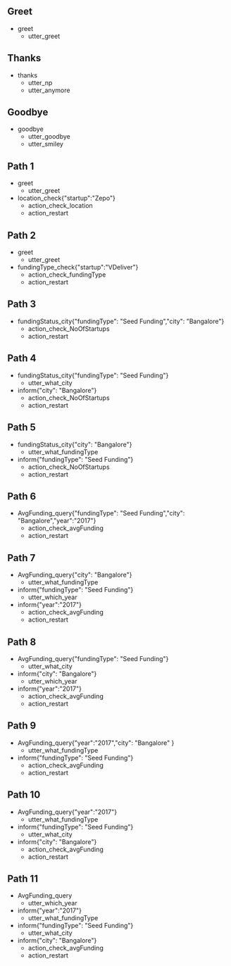 
## Greet
* greet
    - utter_greet

## Thanks
* thanks
    - utter_np
    - utter_anymore

## Goodbye
* goodbye
    - utter_goodbye
    - utter_smiley

## Path 1
* greet
    - utter_greet
* location_check{"startup":"Zepo"}
    - action_check_location
    - action_restart


## Path 2
* greet
    - utter_greet
* fundingType_check{"startup":"VDeliver"}
    - action_check_fundingType
    - action_restart


## Path 3
* fundingStatus_city{"fundingType": "Seed Funding","city": "Bangalore"}
    - action_check_NoOfStartups
    - action_restart


## Path 4
* fundingStatus_city{"fundingType": "Seed Funding"}
    - utter_what_city
* inform{"city": "Bangalore"}
    - action_check_NoOfStartups
    - action_restart

## Path 5
* fundingStatus_city{"city": "Bangalore"}
    - utter_what_fundingType
* inform{"fundingType": "Seed Funding"}
    - action_check_NoOfStartups
    - action_restart

## Path 6
* AvgFunding_query{"fundingType": "Seed Funding","city": "Bangalore","year":"2017"}
    - action_check_avgFunding
    - action_restart

## Path 7
* AvgFunding_query{"city": "Bangalore"}
    - utter_what_fundingType
* inform{"fundingType": "Seed Funding"}
    - utter_which_year
* inform{"year":"2017"}
    - action_check_avgFunding
    - action_restart   

## Path 8
* AvgFunding_query{"fundingType": "Seed Funding"}
    - utter_what_city
* inform{"city": "Bangalore"}
    - utter_which_year
* inform{"year":"2017"}
    - action_check_avgFunding
    - action_restart    

## Path 9
* AvgFunding_query{"year":"2017","city": "Bangalore" }
    - utter_what_fundingType
* inform{"fundingType": "Seed Funding"}
    - action_check_avgFunding
    - action_restart   

## Path 10
* AvgFunding_query{"year":"2017"}
    - utter_what_fundingType
* inform{"fundingType": "Seed Funding"}
    - utter_what_city
* inform{"city": "Bangalore"}
    - action_check_avgFunding
    - action_restart  
        
## Path 11
* AvgFunding_query
    - utter_which_year
* inform{"year":"2017"}
    - utter_what_fundingType
* inform{"fundingType": "Seed Funding"}
    - utter_what_city
* inform{"city": "Bangalore"}
    - action_check_avgFunding
    - action_restart   


